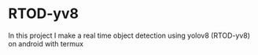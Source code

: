 # RTOD-yv8
In this project I make a real time object detection using yolov8 (RTOD-yv8) on android with termux 
